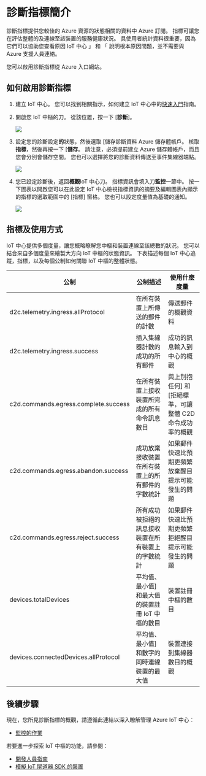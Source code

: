 <properties
 pageTitle="IoT 中心診斷指標"
 description="Azure IoT 中心度量，讓使用者能夠存取其資源的整體健康情況的概觀"
 services="iot-hub"
 documentationCenter=""
 authors="nberdy"
 manager="timlt"
 editor=""/>

<tags
 ms.service="iot-hub"
 ms.devlang="na"
 ms.topic="article"
 ms.tgt_pltfrm="na"
 ms.workload="na"
 ms.date="08/11/2016"
 ms.author="nberdy"/>

# <a name="introduction-to-diagnostic-metrics"></a>診斷指標簡介

診斷指標提供您較佳的 Azure 資源的狀態相關的資料中 Azure 訂閱。 指標可讓您在評估整體的及連線至該裝置的服務健康狀況。 具使用者統計資料很重要，因為它們可以協助您查看原因 IoT 中心 」 和 「 說明根本原因問題，並不需要與 Azure 支援人員連絡。

您可以啟用診斷指標從 Azure 入口網站。

## <a name="how-to-enable-diagnostic-metrics"></a>如何啟用診斷指標

1. 建立 IoT 中心。 您可以找到相關指示，如何建立 IoT 中心中的[快速入門][lnk-get-started]指南。

2. 開啟您 IoT 中樞的刀。 從該位置，按一下 [**診斷**]。

    ![][1]

3. 設定您的診斷設定**的**狀態，然後選取 [儲存診斷資料 Azure 儲存體帳戶。 核取**指標**，然後再按一下 [**儲存**。 請注意，必須提前建立 Azure 儲存體帳戶，而且您會分別會儲存空間。 您也可以選擇將您的診斷資料傳送至事件集線器端點。

    ![][2]

4. 您已設定診斷後，返回**概觀**IoT 中心刀。 指標資訊會填入刀**監控**一節中。 按一下圖表以開啟您可以在此設定 IoT 中心檢視指標資訊的摘要及編輯圖表內顯示的指標的選取範圍中的 [指標] 窗格。 您也可以設定度量值為基礎的通知。

    ![][3]

## <a name="metrics-and-how-to-use-them"></a>指標及使用方式

IoT 中心提供多個度量，讓您概略瞭解您中樞和裝置連線至該總數的狀況。 您可以結合來自多個度量來繪製大方向 IoT 中樞的狀態資訊。 下表描述每個 IoT 中心追蹤，指標，以及每個公制如何關聯 IoT 中樞的整體狀態。

| 公制 | 公制描述 | 使用什麼度量 |
| ---- | ---- | ---- |
| d2c.telemetry.ingress.allProtocol | 在所有裝置上所傳送的郵件的計數 | 傳送郵件的概觀資料 |
| d2c.telemetry.ingress.success | 插入集線器計數的成功的所有郵件 | 成功的訊息輸入到中心的概觀 |
| c2d.commands.egress.complete.success | 在所有裝置上接收裝置所完成的所有命令訊息數目 | 與上別抱任何] 和 [拒絕標準，可讓整體 C2D 命令成功率的概觀 |
| c2d.commands.egress.abandon.success | 成功放棄接收裝置在所有裝置上的所有郵件的字數統計 | 如果郵件快速比預期更頻繁放棄醒目提示可能發生的問題 |
| c2d.commands.egress.reject.success | 所有成功被拒絕的訊息接收裝置在所有裝置上的字數統計 | 如果郵件快速比預期更頻繁拒絕醒目提示可能發生的問題 |
| devices.totalDevices | 平均值、 最小值] 和最大值的裝置註冊 IoT 中樞的數目 | 裝置註冊中樞的數目 |
| devices.connectedDevices.allProtocol | 平均值、 最小值] 和數字的同時連線裝置的最大值 | 裝置連接到集線器數目的概觀 |

## <a name="next-steps"></a>後續步驟

現在，您所見診斷指標的概觀，請遵循此連結以深入瞭解管理 Azure IoT 中心︰

- [監控的作業][lnk-monitor]

若要進一步探索 IoT 中樞的功能，請參閱︰

- [開發人員指南][lnk-devguide]
- [模擬 IoT 閘道器 SDK 的裝置][lnk-gateway]

<!-- Links and images -->
[1]: media/iot-hub-metrics/enable-metrics-1.png
[2]: media/iot-hub-metrics/enable-metrics-2.png
[3]: media/iot-hub-metrics/enable-metrics-3.png

[lnk-get-started]: iot-hub-csharp-csharp-getstarted.md
[lnk-operations-monitoring]: iot-hub-operations-monitoring.md
[lnk-scaling]: iot-hub-scaling.md
[lnk-dr]: iot-hub-ha-dr.md

[lnk-monitor]: iot-hub-operations-monitoring.md

[lnk-devguide]: iot-hub-devguide.md
[lnk-gateway]: iot-hub-linux-gateway-sdk-simulated-device.md

